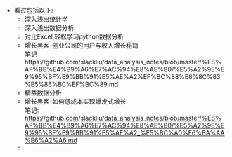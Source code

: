- 看过包括以下:
  - 深入浅出统计学
  - 深入浅出数据分析
  - 对比Excel,轻松学习python数据分析
  - 增长黑客-创业公司的用户与收入增长秘籍  
  笔记https://github.com/slackliu/data_analysis_notes/blob/master/%E8%AF%BB%E4%B9%A6%E7%AC%94%E8%AE%B0/%E5%A2%9E%E9%95%BF%E9%BB%91%E5%AE%A2%EF%BC%88%E8%8C%83%E5%86%B0%EF%BC%89.md
  - 精益数据分析
  - 增长黑客-如何低成本实现爆发式增长  
  笔记:
  https://github.com/slackliu/data_analysis_notes/blob/master/%E8%AF%BB%E4%B9%A6%E7%AC%94%E8%AE%B0/%E5%A2%9E%E9%95%BF%E9%BB%91%E5%AE%A2_%E5%BC%A0%E6%BA%AA%E6%A2%A6.md
  - 
